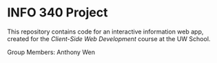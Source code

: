 # INFO 340 Project

This repository contains code for an interactive information web app, created for the _Client-Side Web Development_ course at the UW School.

Group Members: Anthony Wen

